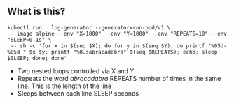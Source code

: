 ## What is this?
```
kubectl run   log-generator --generator=run-pod/v1 \
 --image alpine --env "X=1000" --env "Y=1000" --env "REPEATS=10" --env "SLEEP=0.1s" \
 -- sh -c 'for x in $(seq $X); do for y in $(seq $Y); do printf "%05d-%05d " $x $y; printf "%0.sabracadabra" $(seq $REPEATS); echo; sleep $SLEEP; done; done'
```

- Two nested loops controlled via X and Y
- Repeats the word *abracadabra* REPEATS number of times in the same line. This is the length of the line
- Sleeps between each line SLEEP seconds
